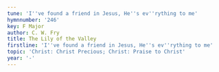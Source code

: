 ```yaml
---
tune: 'I''ve found a friend in Jesus, He''s ev''rything to me'
hymnnumber: '246'
key: F Major
author: C. W. Fry
title: The Lily of the Valley
firstline: 'I''ve found a friend in Jesus, He''s ev''rything to me'
topic: 'Christ: Christ Precious; Christ: Praise to Christ'
year: '-'
---
```

